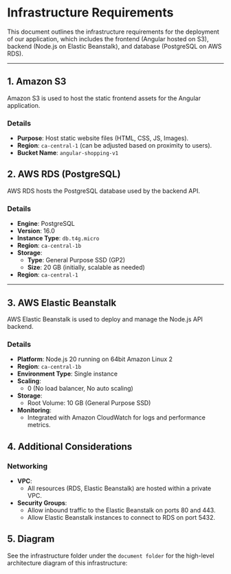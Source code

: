 # Infrastructure Requirements

This document outlines the infrastructure requirements for the deployment of our application, which includes the frontend (Angular hosted on S3), backend (Node.js on Elastic Beanstalk), and database (PostgreSQL on AWS RDS).

---

## **1. Amazon S3**
Amazon S3 is used to host the static frontend assets for the Angular application.

### **Details**
- **Purpose**: Host static website files (HTML, CSS, JS, Images).
- **Region**: `ca-central-1` (can be adjusted based on proximity to users).
- **Bucket Name**: `angular-shopping-v1`

## **2. AWS RDS (PostgreSQL)**
AWS RDS hosts the PostgreSQL database used by the backend API.

### **Details**
- **Engine**: PostgreSQL
- **Version**: 16.0
- **Instance Type**: `db.t4g.micro`
- **Region**: `ca-central-1b`
- **Storage**:
  - **Type**: General Purpose SSD (GP2)
  - **Size**: 20 GB (initially, scalable as needed)
- **Region**: `ca-central-1`
---

## **3. AWS Elastic Beanstalk**
AWS Elastic Beanstalk is used to deploy and manage the Node.js API backend.

### **Details**
- **Platform**: Node.js 20 running on 64bit Amazon Linux 2
- **Region**: `ca-central-1b`
- **Environment Type**: Single instance
- **Scaling**:
  - 0 (No load balancer, No auto scaling)
- **Storage**:
  - Root Volume: 10 GB (General Purpose SSD)
- **Monitoring**:
  - Integrated with Amazon CloudWatch for logs and performance metrics.

## **4. Additional Considerations**

### **Networking**
- **VPC**:
  - All resources (RDS, Elastic Beanstalk) are hosted within a private VPC.
- **Security Groups**:
  - Allow inbound traffic to the Elastic Beanstalk on ports 80 and 443.
  - Allow Elastic Beanstalk instances to connect to RDS on port 5432.

## **5. Diagram**
See the infrastructure folder under the `document folder` for the high-level architecture diagram of this infrastructure:
